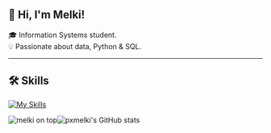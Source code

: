 ## 👋 Hi, I'm Melki!

🎓 Information Systems student.  
💡 Passionate about data, Python & SQL.

---

## 🛠️ Skills

[![My Skills](https://skillicons.dev/icons?i=java,python,mysql,git,wordpress,premiere,photoshop,ai,&theme=dark&flutter&perline=4)](https://skillicons.dev)

![melki on top](https://github-readme-stats.vercel.app/api/top-langs/?username=pxmelki&layout=compact&theme=blue_navy)![pxmelki's GitHub stats](https://github-readme-stats.vercel.app/api?username=pxmelki&show_icons=true&hide=prs,issues,contribs&theme=blue_navy)
